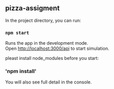 ## pizza-assigment


In the project directory, you can run:

### `npm start`

Runs the app in the development mode.\
Open [http://localhost:3000/api](http://localhost:3000/api) to start simulation.

pleast install node_modules before you start:

### 'npm install'

You will also see  full detail in the console.
